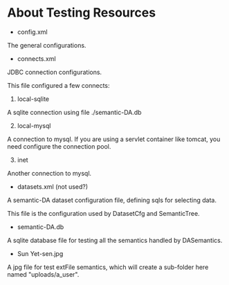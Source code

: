 # About Testing Resources

- config.xml

The general configurations.

- connects.xml

JDBC connection configurations.

This file configured a few connects:

1. local-sqlite

A sqlite connection using file ./semantic-DA.db

2. local-mysql

A connection to mysql. If you are using a servlet container like tomcat, you need configure the connection pool.

3. inet

Another connection to mysql.

- datasets.xml (not used?)

A semantic-DA dataset configuration file, defining sqls for selecting data.

This file is the configuration used by DatasetCfg and SemanticTree.

- semantic-DA.db

A sqlite database file for testing all the semantics handled by DASemantics.

- Sun Yet-sen.jpg

A jpg file for test extFile semantics, which will create a sub-folder here named "uploads/a_user".
